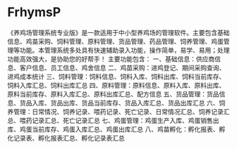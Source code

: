 # FrhymsP
 《养鸡场管理系统专业版》是一款适用于中小型养鸡场的管理软件。主要包含基础信息、鸡苗采购、饲料管理、原料管理、货品管理、药品管理、饲养管理、鸡蛋管理等功能。本管理系统多处具有快速辅助录入功能，操作简单，易学、易用；处理功能高效强大，是协助您的好帮手！ 主要功能包含： 一、基础信息：供应商信息、客户信息、员工信息、鸡舍信息 二、鸡苗采购：进鸡登记、期间采购查询、进鸡成本统计 三、饲料管理：饲料信息、饲料入库、饲料出库、饲料当前库存、饲料入库汇总、饲料出库汇总 四、原料管理：原料信息、原料入库、原料出库、原料当前库存、原料入库汇总、原料出库汇总、配方信息 五、货品管理：货品信息、货品入库、货品出库、货品当前库存、货品入库汇总、货品出库汇总 六、饲养管理：日常情况、饲养记录、喂药记录、死亡记录、日常情况汇总、饲养记录汇总、喂药记录汇总、死亡记录汇总 七、鸡蛋管理：鸡蛋生产入库、鸡蛋销售出库、鸡蛋当前库存、鸡蛋入库汇总、鸡蛋出库汇总 八、鸡苗孵化：孵化报表、孵化记录表、孵化报表汇总、孵化记录表汇总
